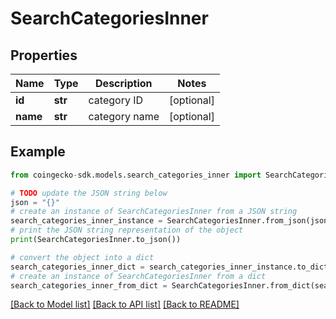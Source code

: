 # SearchCategoriesInner


## Properties

Name | Type | Description | Notes
------------ | ------------- | ------------- | -------------
**id** | **str** | category ID | [optional] 
**name** | **str** | category name | [optional] 

## Example

```python
from coingecko-sdk.models.search_categories_inner import SearchCategoriesInner

# TODO update the JSON string below
json = "{}"
# create an instance of SearchCategoriesInner from a JSON string
search_categories_inner_instance = SearchCategoriesInner.from_json(json)
# print the JSON string representation of the object
print(SearchCategoriesInner.to_json())

# convert the object into a dict
search_categories_inner_dict = search_categories_inner_instance.to_dict()
# create an instance of SearchCategoriesInner from a dict
search_categories_inner_from_dict = SearchCategoriesInner.from_dict(search_categories_inner_dict)
```
[[Back to Model list]](../README.md#documentation-for-models) [[Back to API list]](../README.md#documentation-for-api-endpoints) [[Back to README]](../README.md)


